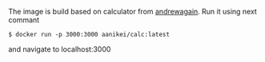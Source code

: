 The image is build based on calculator from [andrewagain](https://github.com/andrewagain/calculator). Run it using next commant

```
$ docker run -p 3000:3000 aanikei/calc:latest
```

and navigate to localhost:3000
